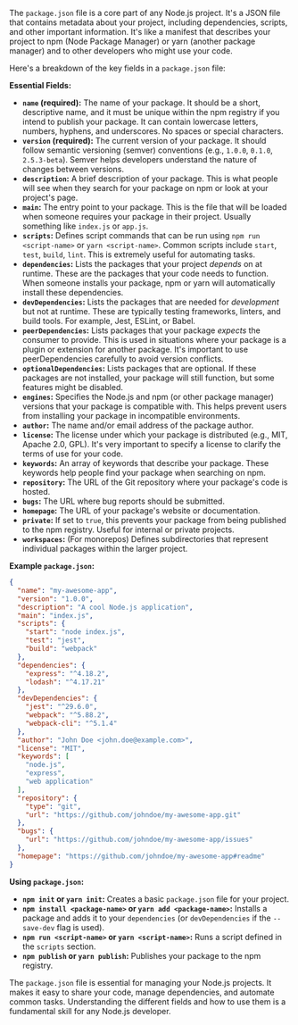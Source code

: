 The `package.json` file is a core part of any Node.js project. It's a JSON file that contains metadata about your project, including dependencies, scripts, and other important information.  It's like a manifest that describes your project to npm (Node Package Manager) or yarn (another package manager) and to other developers who might use your code.

Here's a breakdown of the key fields in a `package.json` file:

**Essential Fields:**

* **`name` (required):** The name of your package.  It should be a short, descriptive name, and it must be unique within the npm registry if you intend to publish your package.  It can contain lowercase letters, numbers, hyphens, and underscores.  No spaces or special characters.
* **`version` (required):** The current version of your package.  It should follow semantic versioning (semver) conventions (e.g., `1.0.0`, `0.1.0`, `2.5.3-beta`).  Semver helps developers understand the nature of changes between versions.
* **`description`:** A brief description of your package.  This is what people will see when they search for your package on npm or look at your project's page.
* **`main`:** The entry point to your package.  This is the file that will be loaded when someone requires your package in their project.  Usually something like `index.js` or `app.js`.
* **`scripts`:**  Defines script commands that can be run using `npm run <script-name>` or `yarn <script-name>`.  Common scripts include `start`, `test`, `build`, `lint`.  This is extremely useful for automating tasks.
* **`dependencies`:**  Lists the packages that your project *depends* on at runtime.  These are the packages that your code needs to function.  When someone installs your package, npm or yarn will automatically install these dependencies.
* **`devDependencies`:**  Lists the packages that are needed for *development* but not at runtime.  These are typically testing frameworks, linters, and build tools.  For example, Jest, ESLint, or Babel.
* **`peerDependencies`:**  Lists packages that your package *expects* the consumer to provide.  This is used in situations where your package is a plugin or extension for another package.  It's important to use peerDependencies carefully to avoid version conflicts.
* **`optionalDependencies`:** Lists packages that are optional.  If these packages are not installed, your package will still function, but some features might be disabled.
* **`engines`:** Specifies the Node.js and npm (or other package manager) versions that your package is compatible with.  This helps prevent users from installing your package in incompatible environments.
* **`author`:** The name and/or email address of the package author.
* **`license`:** The license under which your package is distributed (e.g., MIT, Apache 2.0, GPL).  It's very important to specify a license to clarify the terms of use for your code.
* **`keywords`:** An array of keywords that describe your package.  These keywords help people find your package when searching on npm.
* **`repository`:** The URL of the Git repository where your package's code is hosted.
* **`bugs`:** The URL where bug reports should be submitted.
* **`homepage`:** The URL of your package's website or documentation.
* **`private`:** If set to `true`, this prevents your package from being published to the npm registry. Useful for internal or private projects.
* **`workspaces`:**  (For monorepos) Defines subdirectories that represent individual packages within the larger project.

**Example `package.json`:**

```json
{
  "name": "my-awesome-app",
  "version": "1.0.0",
  "description": "A cool Node.js application",
  "main": "index.js",
  "scripts": {
    "start": "node index.js",
    "test": "jest",
    "build": "webpack"
  },
  "dependencies": {
    "express": "^4.18.2",
    "lodash": "^4.17.21"
  },
  "devDependencies": {
    "jest": "^29.6.0",
    "webpack": "^5.88.2",
    "webpack-cli": "^5.1.4"
  },
  "author": "John Doe <john.doe@example.com>",
  "license": "MIT",
  "keywords": [
    "node.js",
    "express",
    "web application"
  ],
  "repository": {
    "type": "git",
    "url": "https://github.com/johndoe/my-awesome-app.git"
  },
  "bugs": {
    "url": "https://github.com/johndoe/my-awesome-app/issues"
  },
  "homepage": "https://github.com/johndoe/my-awesome-app#readme"
}
```

**Using `package.json`:**

* **`npm init` or `yarn init`:** Creates a basic `package.json` file for your project.
* **`npm install <package-name>` or `yarn add <package-name>`:** Installs a package and adds it to your `dependencies` (or `devDependencies` if the `--save-dev` flag is used).
* **`npm run <script-name>` or `yarn <script-name>`:** Runs a script defined in the `scripts` section.
* **`npm publish` or `yarn publish`:** Publishes your package to the npm registry.

The `package.json` file is essential for managing your Node.js projects.  It makes it easy to share your code, manage dependencies, and automate common tasks.  Understanding the different fields and how to use them is a fundamental skill for any Node.js developer.
